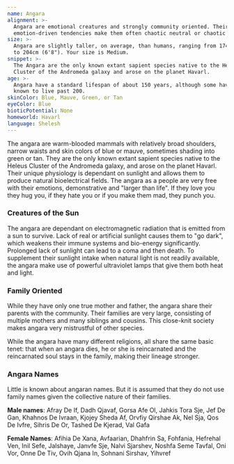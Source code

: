 ```yaml
---
name: Angara
alignment: >-
  Angara are emotional creatures and strongly community oriented. Their
  emotion-driven tendencies make them often chaotic neutral or chaotic good.
size: >-
  Angara are slightly taller, on average, than humans, ranging from 174cm (5'8")
  to 204cm (6'8"). Your size is Medium.
snippet: >-
  The Angara are the only known extant sapient species native to the Heleus
  Cluster of the Andromeda galaxy and arose on the planet Havarl.
age: >-
  Angara have a standard lifespan of about 150 years, although some have been
  known to live past 200.
skinColor: Blue, Mauve, Green, or Tan
eyeColor: Blue
bioticPotential: None
homeworld: Havarl
language: Shelesh
---
```

The angara are warm-blooded mammals with relatively broad shoulders, narrow waists and skin colors of blue or mauve,
sometimes shading into green or tan. They are the only known extant
sapient species native to the Heleus Cluster of the Andromeda galaxy, and arose on the planet Havarl. Their unique
physiology is dependant on sunlight and allows them to produce natural bioelectrical fields. The angara as a people
are very free with their emotions, demonstrative and "larger than life". If they love you they hug you, if
they hate you or if you make them mad, they punch you.

### Creatures of the Sun
The angara are dependant on electromagnetic radiation that is emitted from a sun to survive. Lack of real or artificial
sunlight causes them to "go dark", which weakens their immune systems and bio-energy significantly. Prolonged lack of
sunlight can lead to a coma and then death. To supplement their sunlight intake when natural light is not readily
available, the angara make use of powerful ultraviolet lamps that give them both heat and light.

### Family Oriented
While they have only one true mother and father, the angara share their parents with the community. Their
families are very large, consisting of multiple mothers and many siblings and cousins. This close-knit society
makes angara very mistrustful of other species.

While the angara have many different religions, all share the same basic tenet: that when an angara dies, he or she is
reincarnated and the reincarnated soul stays in the family, making their lineage stronger.

### Angara Names
Little is known about angaran names. But it is assumed that they do not use family names given the collective nature
of their families.

__Male names__: Afray De If, Dadh Qjavaf, Gorsa Afe Ol, Jahkis Tora Sje, Jef De Gan, Khahnos De Ivraan, Kjojey Sheda Af,
Orvfiy Qirshae Ak, Nel Sja, Qos De Ivfre, Sihris De Or, Tashed De Kjerad, Val Gafa

__Female Names__: Afihia De Xana, Avfaarian, Dhahfrin Sa, Fohfania, Hefrehal Ven, Inil Sefe, Jalshaye, Janvfe Sje,
Nalvi Sjarshev, Noshfa Seme Tavfal, Oni Vor, Onne De Tiv, Ovih Qjana In, Sohnani Sirshav, Yihvref

<me-source-reference pages="Angara" source="wiki"></me-source-reference>
